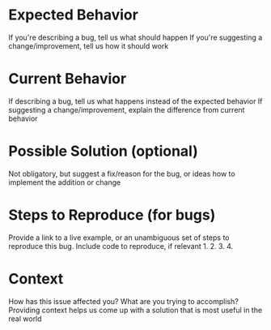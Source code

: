 <!-- Please delete all that are not relevant. -->

# Expected Behavior

If you're describing a bug, tell us what should happen
If you're suggesting a change/improvement, tell us how it should work

# Current Behavior

If describing a bug, tell us what happens instead of the expected behavior
If suggesting a change/improvement, explain the difference from current behavior

# Possible Solution (optional)

Not obligatory, but suggest a fix/reason for the bug,
or ideas how to implement the addition or change

# Steps to Reproduce (for bugs)

Provide a link to a live example, or an unambiguous set of steps to
reproduce this bug. Include code to reproduce, if relevant
1.
2.
3.
4.

# Context

How has this issue affected you? What are you trying to accomplish?
Providing context helps us come up with a solution that is most useful in the real world
